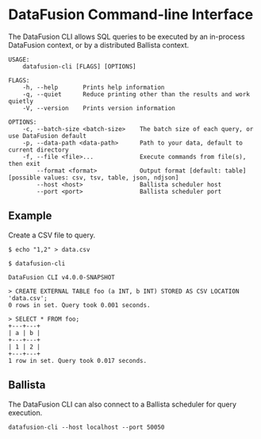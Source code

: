 <!---
  Licensed to the Apache Software Foundation (ASF) under one
  or more contributor license agreements.  See the NOTICE file
  distributed with this work for additional information
  regarding copyright ownership.  The ASF licenses this file
  to you under the Apache License, Version 2.0 (the
  "License"); you may not use this file except in compliance
  with the License.  You may obtain a copy of the License at

    http://www.apache.org/licenses/LICENSE-2.0

  Unless required by applicable law or agreed to in writing,
  software distributed under the License is distributed on an
  "AS IS" BASIS, WITHOUT WARRANTIES OR CONDITIONS OF ANY
  KIND, either express or implied.  See the License for the
  specific language governing permissions and limitations
  under the License.
-->

# DataFusion Command-line Interface

The DataFusion CLI allows SQL queries to be executed by an in-process DataFusion context, or by a distributed
Ballista context.

```ignore
USAGE:
    datafusion-cli [FLAGS] [OPTIONS]

FLAGS:
    -h, --help       Prints help information
    -q, --quiet      Reduce printing other than the results and work quietly
    -V, --version    Prints version information

OPTIONS:
    -c, --batch-size <batch-size>    The batch size of each query, or use DataFusion default
    -p, --data-path <data-path>      Path to your data, default to current directory
    -f, --file <file>...             Execute commands from file(s), then exit
        --format <format>            Output format [default: table]  [possible values: csv, tsv, table, json, ndjson]
        --host <host>                Ballista scheduler host
        --port <port>                Ballista scheduler port
```

## Example

Create a CSV file to query.

```bash,ignore
$ echo "1,2" > data.csv
```

```sql,ignore
$ datafusion-cli

DataFusion CLI v4.0.0-SNAPSHOT

> CREATE EXTERNAL TABLE foo (a INT, b INT) STORED AS CSV LOCATION 'data.csv';
0 rows in set. Query took 0.001 seconds.

> SELECT * FROM foo;
+---+---+
| a | b |
+---+---+
| 1 | 2 |
+---+---+
1 row in set. Query took 0.017 seconds.
```

## Ballista

The DataFusion CLI can also connect to a Ballista scheduler for query execution.

```bash,ignore
datafusion-cli --host localhost --port 50050
```